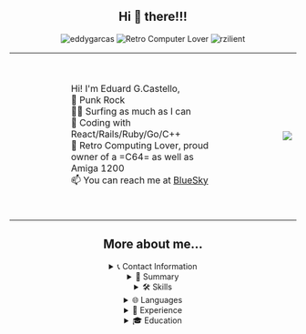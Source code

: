 
<!--
**eddygarcas/eddygarcas** is a ✨ _special_ ✨ repository because its `README.md` (this file) appears on your GitHub profile.

Here are some ideas to get you started:

- 🔭 I’m currently working on ...
- 🌱 I’m currently learning ...
- 👯 I’m looking to collaborate on ...
- 🤔 I’m looking for help with ...
- 💬 Ask me about ...
- 📫 How to reach me: ...
- 😄 Pronouns: ...
- ⚡ Fun fact: ...
-->
<center>
<h2>Hi 👋 there!!! </h2>
<p> 
<img src="https://komarev.com/ghpvc/?username=eddygarcas" alt="eddygarcas" />
<img src='https://img.shields.io/badge/Retro%20Computer-%F0%9F%92%99-brightgreen' alt='Retro Computer Lover'> 
<img src='https://img.shields.io/badge/Works%20at-%20Rzilient-important' alt='rzilient'/>
</p>

<table border=0>
  <tr border=0>
   <td border=0>
     <p align='left' class='intro' style='margin: 50px 100px;'>
     Hi! I'm Eduard G.Castello,<br>
     📢 Punk Rock<br>
     🏄‍♂️ Surfing as much as I can<br>
     💎 Coding with React/Rails/Ruby/Go/C++<br>
     💾 Retro Computing Lover, proud owner of a =C64= as well as Amiga 1200<br>
     📫 You can reach me at <a href="https://bsky.app/profile/elpatroned.bsky.social">BlueSky</a>
     </p>
   </td>
   <td>
     <picture>
       <source srcset="https://github-readme-stats.vercel.app/api/top-langs/?username=eddygarcas&theme=dark&layout=compact&hide=CSS,C++,html,shell,scss&langs_count=15" media="(prefers-color-scheme: dark)"/>
       <img src="https://github-readme-stats.vercel.app/api/top-langs/?username=eddygarcas&theme=dark&langs_count=14&layout=compact&hide=css,html,coffeescript,scss" />
     </picture>
   </td>
  </tr>
</table>
 
<h2>More about me... </h2>

<details>
<summary>📞 Contact Information</summary>

- Email: [eduard.castello@proton.me](mailto:eduard.castello@proton.me)
- LinkedIn: [Eduard Garcia Castello](https://www.linkedin.com/in/eduard-garcia-castello)
- Currently working at [rzilient](https://www.rzilient.club)

</details>

<details>
<summary>📝 Summary</summary>
  
I am an experienced and passionate Chief Technology Officer (CTO) dedicated to providing innovative digital solutions. With software craftsmanship in my blood and a background in Agile coaching, I excel in leading high-performing teams and fostering continuous improvement and innovation. At rzilient, I drive the company's technical vision and strategy, helping businesses leverage digital transformation to unlock their full potential.

As a CTO, I am dedicated to nurturing a culture of collaboration, curiosity, and innovation. My mission is to create an environment where technology drives growth and enables businesses to reach new heights.

</details>

<details>
<summary>🛠️ Skills</summary>

- Software Development
- Leadership
- Team Management

</details>

<details>
<summary>🌐 Languages</summary>

- Catalan: Native or Bilingual
- English: Full Professional
- Spanish: Native or Bilingual

</details>

<details>
<summary>💼 Experience</summary>

### Rzilient
**Chief Technology Officer**  
*January 2021 - Present*  
Barcelona, Catalonia, Spain

- Implemented AI solutions to enhance customer satisfaction.
- Developed microservices using Ruby, Go, and Rust.
- Mentored the team in React/React Native frontend development.
- Managed cloud infrastructure on AWS and DigitalOcean.
- Managed real-time databases such as InfluxDB and relational databases like PostgreSQL.
- Built, guided, and motivated diverse teams to achieve top performance.
- Implemented agile practices to maximize efficiency and adaptability.
- Aligned technology roadmap with business objectives and market trends.
- Built strong relationships with key partners and stakeholders.

### vpTech
**Engineering Manager**  
*March 2020 - January 2021 (11 months)*  
Barcelona Area, Spain

- Managed 25 software engineers locally and remotely.
- Boosted team performance and built technical development plans.
- Implemented React/Go/Kubernetes stack.
- Coached teams to use XP practices to speed up their learning curve.

### Adevinta
**Agile Coach**  
*March 2019 - March 2020 (1 year 1 month)*  
Barcelona, Catalonia, Spain

**Agile Team Coach**  
*January 2017 - March 2019 (2 years 3 months)*  
Barcelona, Catalonia, Spain

- Improved Adevinta flagship marketplace deliveries.
- Implemented agile practices and techniques, boosting delivery process by 20%.

### Privalia
**Engineering Manager**  
*January 2016 - January 2017 (1 year 1 month)*  
Barcelona Area, Spain

### Sky
**Engineering Manager**  
*June 2012 - January 2016 (3 years 8 months)*  
Barcelona Area, Spain

- Managed Agile cross-functional teams for Sky Broadcasting Group.

**Technical Product Owner**  
*June 2011 - May 2012 (1 year)*  
Barcelona Area, Spain

**Lead Java Coder**  
*August 2008 - May 2011 (2 years 10 months)*

### TENEA TECNOLOGIAS
**C++ Coder @ Hewlett-Packard**  
*2007 - July 2008 (1 year)*  
Barcelona Area, Spain

**C++ Coder (OMA/XDM) @ Genaker**  
*January 2007 - December 2007 (1 year)*  
Barcelona Area, Spain

**Java Coder @ Ancert, Agencia Notarial de Certificación**  
*2003 - 2007 (4 years)*  
Sant Cugat del Valles

</details>

<details>
<summary>🎓 Education</summary>

**Universitat Oberta de Catalunya**  
Bachelor's degree, Computer Software Engineering (2005) 
Associate/Foundation Degree, Computer Science (1997 - 2000)

</details>

